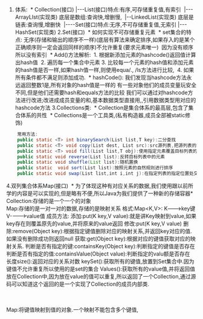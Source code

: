 1. 体系:
   ​	* Collection(接口)
   ​			|---List(接口)特点:有序,可存储重复值,有索引
   ​				|---ArrayLIst(实现类)
   ​					底层是数组:查询快,增删慢,
   ​				|--LinkedList(实现类)
   ​					底层是链表:查询慢,增删快
   ​			|----Set(接口)特点:无序,不可存储重复值,无索引
   ​				|---HashSet(实现类)
   2.Set(接口)
   ​	* 如何实现不可存储重复元素
   ​		* set集合的特点:
   ​			无序(存储和输出的顺序不一样)(底层有算法来确定排序,如果存入的是某个正确顺序则一定会返回同样的顺序)
   ​			不允许重复(要求元素唯一)
   ​			因为没有顺序所以没有索引
   ​		* Add()方法解析:
   ​			1. 根据新添加元素的hashcode()返回值计算出hash值
   ​			2. 遍历每一个集合中元素
   ​			3. 比较每一个元素的hash值和添加元素的hash值是否一样,如果hash值一样,则使用equa/., /ls方法进行比较,
   ​			4. 如果所有条件都不满足则添加成功.
   ​		* hashCode():
   ​			我们发现当hashcode方法永远返回整数1是,所有对象的hash值是一样的
   ​			有一些对象他们的成员变量玩安全不同,但是他们还需要hash和equals方法的比较
   ​			我们可以通过对hashcode方法进行改进;改进成成员变量的和,基本数据类型直接用,,引用数据类型用对应的hashcode方法
   3.Collections类:
   ​	* Collection是集合体系的最高层,包含了集合体系的共性
   ​	* Collections是一个工具类,(私有构造器,成员全部被static修饰)

```java
	常用方法:
	public static <T> int binarySearch(List list,T key):二分查找
	public static <T> void copy(List dest, List src):src源列表,把源列表的元素覆盖到目标列中
	public static <T> void fill(List list,T obj):使用指定元素覆盖目标列表的所有元素
	public static void reverse(List list):反转目标列表中的元素
	public static void shuffle(List list):随机置换
	public static  void sort(List list):按照元素的自然规则进行排序
	public static void swap(List list,int i,int j):在指定列表的指定位置处交换元素
```
4.双列集合体系Map(接口)
​	* 为了体现这种有对应关系的数据,我们使用跟以前所学的内容是可以实现的,但是略有不便,所以Java为我们提供了一种新的存储容器
​	* Collection:存储的是一个一个的对象
​	
	Map:存储的是一对一对的数据,存储的是映射关系
		格式:Map<K,V>: K--->key键
				          V---->value值
	成员方法:
			添加:put(K key,V value):就是讲Key映射到value,如果key存在则覆盖原先的value,并将原来的value返回
			修改:put(K key,V value)
			删除:remove(Object key):根据指定键值删除对应的映射关系,并返回key对应的值.如果没有删除成功则返回null
			获取:get(Object key):根据对应的键值获取对应的映射关系.
			判断是否有指定的键:containsKey(Object key):判断指定的键值是否存在
			判断是否有指定的值:containsValue(Object value):判断指定的valu额是否存在
			长度size():返回对应的关系对数
			keySet():获取所有的键值,放置到Set集合中.因为键值不允许重复所以使用的是set的集合
			Values():获取所有的value值,并将返回值放在Collection中,因为放在value的值可以重复,所以返回了一个Collection,通过源码可以知道这个返回的是一个实现了Collection的成员内部类.


​			
​	
​	Map:将键值映射到值的对象.一个映射不能包含多个键值,
